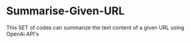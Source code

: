 # Summarise-Given-URL
This SET of codes can summarize the text content of a given URL using OpenAi API's

